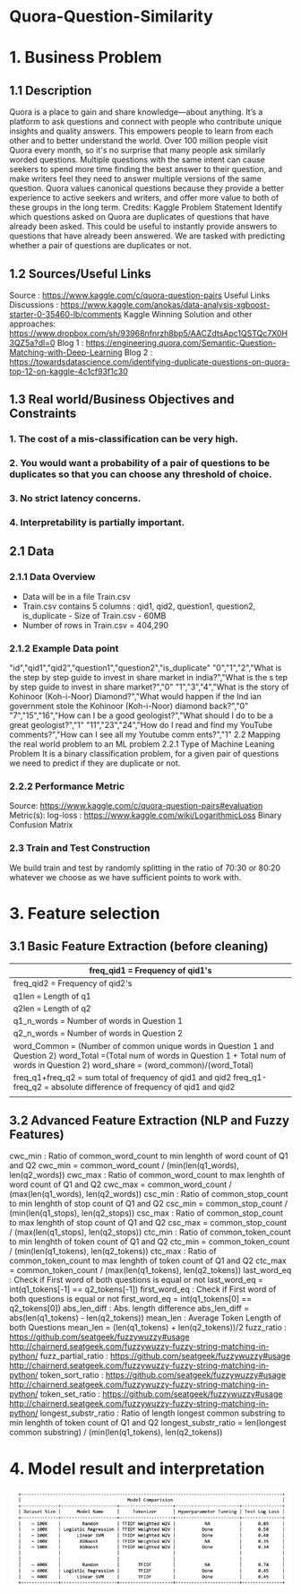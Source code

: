 # Quora-Question-Similarity

# 1. Business Problem
## 1.1 Description
Quora is a place to gain and share knowledge—about anything. It’s a platform to ask questions and connect with people who contribute unique insights and quality answers. This empowers people to learn from each other and to better understand the world.
Over 100 million people visit Quora every month, so it's no surprise that many people ask similarly worded questions. Multiple questions with the same intent can cause seekers to spend more time finding the best answer to their question, and make writers feel they need to answer multiple versions of the same question. Quora values canonical questions because they provide a better experience to active seekers and writers, and offer more value to both of these groups in the long term.
Credits: Kaggle
Problem Statement
Identify which questions asked on Quora are duplicates of questions that have already been asked. This could be useful to instantly provide answers to questions that have already been answered. We are tasked with predicting whether a pair of questions are duplicates or not.
## 1.2 Sources/Useful Links
Source : https://www.kaggle.com/c/quora-question-pairs
Useful Links
Discussions : https://www.kaggle.com/anokas/data-analysis-xgboost-starter-0-35460-lb/comments
Kaggle Winning Solution and other approaches: https://www.dropbox.com/sh/93968nfnrzh8bp5/AACZdtsApc1QSTQc7X0H3QZ5a?dl=0
Blog 1 : https://engineering.quora.com/Semantic-Question-Matching-with-Deep-Learning
Blog 2 : https://towardsdatascience.com/identifying-duplicate-questions-on-quora-top-12-on-kaggle-4c1cf93f1c30
## 1.3 Real world/Business Objectives and Constraints
### 1. The cost of a mis-classification can be very high.
### 2. You would want a probability of a pair of questions to be duplicates so that you can choose any threshold of choice. 
### 3. No strict latency concerns.
### 4. Interpretability is partially important.
     
## 2.1 Data
### 2.1.1 Data Overview
- Data will be in a file Train.csv
- Train.csv contains 5 columns : qid1, qid2, question1, question2, is_duplicate - Size of Train.csv - 60MB
- Number of rows in Train.csv = 404,290
### 2.1.2 Example Data point
"id","qid1","qid2","question1","question2","is_duplicate"
"0","1","2","What is the step by step guide to invest in share market in india?","What is the s tep by step guide to invest in share market?","0"
"1","3","4","What is the story of Kohinoor (Koh-i-Noor) Diamond?","What would happen if the Ind ian government stole the Kohinoor (Koh-i-Noor) diamond back?","0"
"7","15","16","How can I be a good geologist?","What should I do to be a great geologist?","1" "11","23","24","How do I read and find my YouTube comments?","How can I see all my Youtube comm ents?","1"
2.2 Mapping the real world problem to an ML problem
2.2.1 Type of Machine Leaning Problem
It is a binary classification problem, for a given pair of questions we need to predict if they are duplicate or not.
### 2.2.2 Performance Metric
Source: https://www.kaggle.com/c/quora-question-pairs#evaluation Metric(s):
log-loss : https://www.kaggle.com/wiki/LogarithmicLoss Binary Confusion Matrix
### 2.3 Train and Test Construction
We build train and test by randomly splitting in the ratio of 70:30 or 80:20 whatever we choose as we have sufficient points to work with.


# 3. Feature selection

## 3.1 Basic Feature Extraction (before cleaning)
| freq_qid1 = Frequency of qid1's                                                                                                                                                                      |
|------------------------------------------------------------------------------------------------------------------------------------------------------------------------------------------------------|
| freq_qid2 = Frequency of qid2's                                                                                                                                                                      |
| q1len = Length of q1                                                                                                                                                                                 |
| q2len = Length of q2                                                                                                                                                                                 |
| q1_n_words = Number of words in Question 1                                                                                                                                                           |
| q2_n_words = Number of words in Question 2                                                                                                                                                           |
| word_Common = (Number of common unique words in Question 1 and Question 2) word_Total =(Total num of words in Question 1 + Total num of words in Question 2) word_share = (word_common)/(word_Total) |
| freq_q1+freq_q2 = sum total of frequency of qid1 and qid2 freq_q1-freq_q2 = absolute difference of frequency of qid1 and qid2                                                                        |
|                                                                                                                                                                                                      |

## 3.2 Advanced Feature Extraction (NLP and Fuzzy Features)

cwc_min : Ratio of common_word_count to min lenghth of word count of Q1 and Q2 cwc_min = common_word_count / (min(len(q1_words), len(q2_words))
cwc_max : Ratio of common_word_count to max lenghth of word count of Q1 and Q2 cwc_max = common_word_count / (max(len(q1_words), len(q2_words))
csc_min : Ratio of common_stop_count to min lenghth of stop count of Q1 and Q2 csc_min = common_stop_count / (min(len(q1_stops), len(q2_stops))
csc_max : Ratio of common_stop_count to max lenghth of stop count of Q1 and Q2 csc_max = common_stop_count / (max(len(q1_stops), len(q2_stops))
ctc_min : Ratio of common_token_count to min lenghth of token count of Q1 and Q2 ctc_min = common_token_count / (min(len(q1_tokens), len(q2_tokens))
ctc_max : Ratio of common_token_count to max lenghth of token count of Q1 and Q2 ctc_max = common_token_count / (max(len(q1_tokens), len(q2_tokens))
last_word_eq : Check if First word of both questions is equal or not last_word_eq = int(q1_tokens[-1] == q2_tokens[-1])
first_word_eq : Check if First word of both questions is equal or not first_word_eq = int(q1_tokens[0] == q2_tokens[0])
abs_len_diff : Abs. length difference
abs_len_diff = abs(len(q1_tokens) - len(q2_tokens))
mean_len : Average Token Length of both Questions mean_len = (len(q1_tokens) + len(q2_tokens))/2
fuzz_ratio : https://github.com/seatgeek/fuzzywuzzy#usage http://chairnerd.seatgeek.com/fuzzywuzzy-fuzzy-string-matching-in-python/
fuzz_partial_ratio : https://github.com/seatgeek/fuzzywuzzy#usage http://chairnerd.seatgeek.com/fuzzywuzzy-fuzzy-string-matching-in-python/
token_sort_ratio : https://github.com/seatgeek/fuzzywuzzy#usage http://chairnerd.seatgeek.com/fuzzywuzzy-fuzzy-string-matching-in-python/
token_set_ratio : https://github.com/seatgeek/fuzzywuzzy#usage http://chairnerd.seatgeek.com/fuzzywuzzy-fuzzy-string-matching-in-python/
longest_substr_ratio : Ratio of length longest common substring to min lenghth of token count of Q1 and Q2 longest_substr_ratio = len(longest common substring) / (min(len(q1_tokens), len(q2_tokens))


# 4. Model result and interpretation

![Image](https://github.com/wwzjustin/Quora-Question-Similarity/blob/master/result.png)


